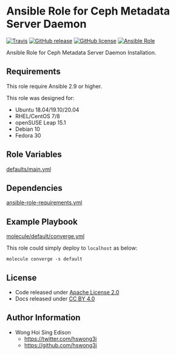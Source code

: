 # Ansible Role for Ceph Metadata Server Daemon

[![Travis](https://img.shields.io/travis/com/alvistack/ansible-role-ceph_mds.svg)](https://travis-ci.com/alvistack/ansible-role-ceph_mds)
[![GitHub release](https://img.shields.io/github/release/alvistack/ansible-role-ceph_mds.svg)](https://github.com/alvistack/ansible-role-ceph_mds)
[![GitHub license](https://img.shields.io/github/license/alvistack/ansible-role-ceph_mds.svg)](https://github.com/alvistack/ansible-role-ceph_mds/blob/master/LICENSE)
[![Ansible Role](https://img.shields.io/badge/galaxy-alvistack.ceph_mds-blue.svg)](https://galaxy.ansible.com/alvistack/ceph_mds)

Ansible Role for Ceph Metadata Server Daemon Installation.

## Requirements

This role require Ansible 2.9 or higher.

This role was designed for:

  - Ubuntu 18.04/19.10/20.04
  - RHEL/CentOS 7/8
  - openSUSE Leap 15.1
  - Debian 10
  - Fedora 30

## Role Variables

[defaults/main.yml](defaults/main.yml)

## Dependencies

[ansible-role-requirements.yml](ansible-role-requirements.yml)

## Example Playbook

[molecule/default/converge.yml](molecule/default/converge.yml)

This role could simply deploy to `localhost` as below:

    molecule converge -s default

## License

  - Code released under [Apache License 2.0](LICENSE)
  - Docs released under [CC BY 4.0](http://creativecommons.org/licenses/by/4.0/)

## Author Information

  - Wong Hoi Sing Edison
      - <https://twitter.com/hswong3i>
      - <https://github.com/hswong3i>
